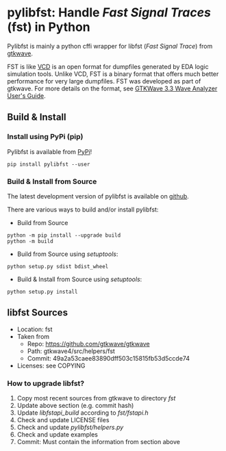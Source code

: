 # pylibfst: Handle *Fast Signal Traces* (fst) in Python

Pylibfst is mainly a python cffi wrapper for libfst (*Fast Signal Trace*) from [gtkwave](http://gtkwave.sourceforge.net/).

FST is like [VCD](https://en.wikipedia.org/wiki/Value_change_dump) is an open format for dumpfiles generated by EDA logic simulation tools.
Unlike VCD, FST is a binary format that offers much better performance for very large dumpfiles.
FST was developed as part of gtkwave.
For more details on the format, see [GTKWave 3.3 Wave Analyzer User's Guide](http://gtkwave.sourceforge.net/gtkwave.pdf).



## Build & Install

### Install using PyPi (pip)
Pylibfst is available from [PyPi](https://pypi.org/project/pylibfst)!

```
pip install pylibfst --user
```

### Build & Install from Source
The latest development version of pylibfst is available on [github](https://github.com/mschlaegl/pylibfst).

There are various ways to build and/or install pylibfst:
 * Build from Source
```
python -m pip install --upgrade build
python -m build
```
 * Build from Source using *setuptools*:
```
python setup.py sdist bdist_wheel
```
 * Build & Install from Source using *setuptools*:
```
python setup.py install
```


## libfst Sources
 * Location: fst
 * Taken from
   * Repo: https://github.com/gtkwave/gtkwave
   * Path: gtkwave4/src/helpers/fst
   * Commit: 49a2a53caee83890dff503c15815fb53d5ccde74
 * Licenses: see COPYING

### How to upgrade libfst?
 1. Copy most recent sources from gtkwave to directory *fst*
 1. Update above section (e.g. commit hash)
 1. Update *libfstapi_build* according to *fst/fstapi.h*
 1. Check and update LICENSE files
 1. Check and update *pylibfst/helpers.py*
 1. Check and update examples
 1. Commit: Must contain the information from section above
